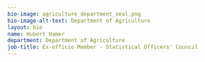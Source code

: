 ```yaml
---
bio-image: agriculture_department_seal.png
bio-image-alt-text: Department of Agriculture
layout: bio
name: Hubert Hamer
department: Department of Agriculture
job-title: Ex-officio Member - Statistical Officers' Council
---
```

